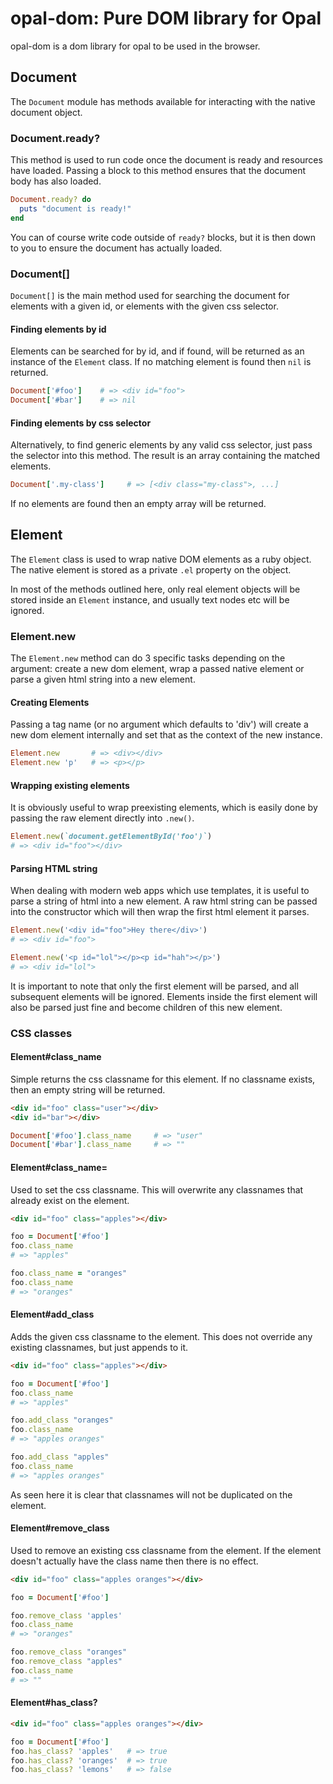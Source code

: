 opal-dom: Pure DOM library for Opal
===================================

opal-dom is a dom library for opal to be used in the browser.

## Document

The `Document` module has methods available for interacting with the
native document object. 

### Document.ready?

This method is used to run code once the document is ready and
resources have loaded. Passing a block to this method ensures that
the document body has also loaded.

```ruby
Document.ready? do
  puts "document is ready!"
end
```

You can of course write code outside of `ready?` blocks, but it is
then down to you to ensure the document has actually loaded.

### Document[]

`Document[]` is the main method used for searching the document for
elements with a given id, or elements with the given css selector.

#### Finding elements by id

Elements can be searched for by id, and if found, will be returned as
an instance of the `Element` class. If no matching element is found
then `nil` is returned.

```ruby
Document['#foo']    # => <div id="foo">
Document['#bar']    # => nil
```

#### Finding elements by css selector

Alternatively, to find generic elements by any valid css selector, just
pass the selector into this method. The result is an array containing
the matched elements.

```ruby
Document['.my-class']     # => [<div class="my-class">, ...]
```

If no elements are found then an empty array will be returned.

## Element

The `Element` class is used to wrap native DOM elements as a ruby
object. The native element is stored as a private `.el` property on
the object.

In most of the methods outlined here, only real element objects will
be stored inside an `Element` instance, and usually text nodes etc
will be ignored.

### Element.new

The `Element.new` method can do 3 specific tasks depending on the
argument: create a new dom element, wrap a passed native element or
parse a given html string into a new element.

#### Creating Elements

Passing a tag name (or no argument which defaults to 'div') will create
a new dom element internally and set that as the context of the new
instance.

```ruby
Element.new       # => <div></div>
Element.new 'p'   # => <p></p>
```

#### Wrapping existing elements

It is obviously useful to wrap preexisting elements, which is easily
done by passing the raw element directly into `.new()`.

```ruby
Element.new(`document.getElementById('foo')`)
# => <div id="foo"></div>
```

#### Parsing HTML string

When dealing with modern web apps which use templates, it is useful to
parse a string of html into a new element. A raw html string can be
passed into the constructor which will then wrap the first html element
it parses.

```ruby
Element.new('<div id="foo">Hey there</div>')
# => <div id="foo">

Element.new('<p id="lol"></p><p id="hah"></p>')
# => <div id="lol">
```

It is important to note that only the first element will be parsed, and
all subsequent elements will be ignored. Elements inside the first
element will also be parsed just fine and become children of this new
element.

### CSS classes

#### Element#class_name

Simple returns the css classname for this element. If no classname
exists, then an empty string will be returned.

```html
<div id="foo" class="user"></div>
<div id="bar"></div>
```

```ruby
Document['#foo'].class_name     # => "user"
Document['#bar'].class_name     # => ""
```

#### Element#class_name=

Used to set the css classname. This will overwrite any classnames that
already exist on the element.

```html
<div id="foo" class="apples"></div>
```

```ruby
foo = Document['#foo']
foo.class_name
# => "apples"

foo.class_name = "oranges"
foo.class_name
# => "oranges"
```

#### Element#add_class

Adds the given css classname to the element. This does not override
any existing classnames, but just appends to it.

```html
<div id="foo" class="apples"></div>
```

```ruby
foo = Document['#foo']
foo.class_name
# => "apples"

foo.add_class "oranges"
foo.class_name
# => "apples oranges"

foo.add_class "apples"
foo.class_name
# => "apples oranges"
```

As seen here it is clear that classnames will not be duplicated on the
element.

#### Element#remove_class

Used to remove an existing css classname from the element. If the
element doesn't actually have the class name then there is no effect.

```html
<div id="foo" class="apples oranges"></div>
```

```ruby
foo = Document['#foo']

foo.remove_class 'apples'
foo.class_name
# => "oranges"

foo.remove_class "oranges"
foo.remove_class "apples"
foo.class_name
# => ""
```

#### Element#has_class?

```html
<div id="foo" class="apples oranges"></div>
```

```ruby
foo = Document['#foo']
foo.has_class? 'apples'   # => true
foo.has_class? 'oranges'  # => true
foo.has_class? 'lemons'   # => false
```